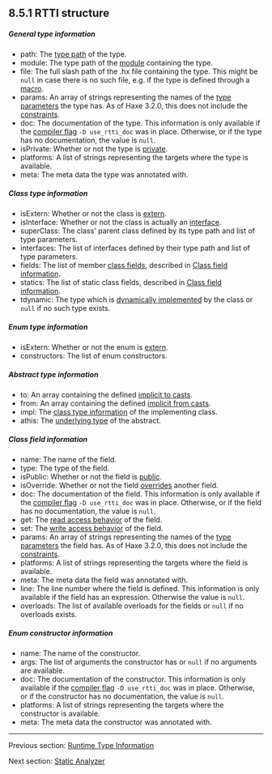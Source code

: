 ## 8.5.1 RTTI structure

##### General type information

* path: The [type path](dictionary.md#define-type-path) of the type.
* module: The type path of the [module](dictionary.md#define-module) containing the type.
* file: The full slash path of the .hx file containing the type. This might be `null` in case there is no such file, e.g. if the type is defined through a [macro](macro.md).
* params: An array of strings representing the names of the [type parameters](type-system-type-parameters.md) the type has. As of Haxe 3.2.0, this does not include the [constraints](type-system-type-parameter-constraints.md).
* doc: The documentation of the type. This information is only available if the [compiler flag](dictionary.md#define-compiler-flag) `-D use_rtti_doc` was in place. Otherwise, or if the type has no documentation, the value is `null`.
* isPrivate: Whether or not the type is [private](dictionary.md#define-private-type).
* platforms: A list of strings representing the targets where the type is available.
* meta: The meta data the type was annotated with.

##### Class type information

* isExtern: Whether or not the class is [extern](lf-externs.md).
* isInterface: Whether or not the class is actually an [interface](types-interfaces.md).
* superClass: The class' parent class defined by its type path and list of type parameters.
* interfaces: The list of interfaces defined by their type path and list of type parameters.
* fields: The list of member [class fields](class-field.md), described in [Class field information](cr-rtti-structure.md#class-field-information).
* statics: The list of static class fields, described in [Class field information](cr-rtti-structure.md#class-field-information).
* tdynamic: The type which is [dynamically implemented](types-dynamic-implemented.md) by the class or `null` if no such type exists.

##### Enum type information

* isExtern: Whether or not the enum is [extern](lf-externs.md).
* constructors: The list of enum constructors.

##### Abstract type information

* to: An array containing the defined [implicit to casts](types-abstract-implicit-casts.md).
* from: An array containing the defined [implicit from casts](types-abstract-implicit-casts.md).
* impl: The [class type information](cr-rtti-structure.md#class-type-information) of the implementing class.
* athis: The [underlying type](dictionary.md#define-underlying-type) of the abstract.

##### Class field information

* name: The name of the field.
* type: The type of the field.
* isPublic: Whether or not the field is [public](class-field-visibility.md).
* isOverride: Whether or not the field [overrides](class-field-override.md) another field.
* doc: The documentation of the field. This information is only available if the [compiler flag](dictionary.md#define-compiler-flag) `-D use_rtti_doc` was in place. Otherwise, or if the field has no documentation, the value is `null`.
* get: The [read access behavior](dictionary.md#define-read-access) of the field.
* set: The [write access behavior](dictionary.md#define-write-access) of the field.
* params: An array of strings representing the names of the [type parameters](type-system-type-parameters.md) the field has. As of Haxe 3.2.0, this does not include the [constraints](type-system-type-parameter-constraints.md).
* platforms: A list of strings representing the targets where the field is available.
* meta: The meta data the field was annotated with.
* line: The line number where the field is defined. This information is only available if the field has an expression. Otherwise the value is `null`.
* overloads: The list of available overloads for the fields or `null` if no overloads exists.

##### Enum constructor information

* name: The name of the constructor.
* args: The list of arguments the constructor has or `null` if no arguments are available.
* doc: The documentation of the constructor. This information is only available if the [compiler flag](dictionary.md#define-compiler-flag) `-D use_rtti_doc` was in place. Otherwise, or if the constructor has no documentation, the value is `null`.
* platforms: A list of strings representing the targets where the constructor is available.
* meta: The meta data the constructor was annotated with.

---

Previous section: [Runtime Type Information](cr-rtti.md)

Next section: [Static Analyzer](cr-static-analyzer.md)